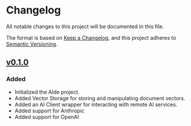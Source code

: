 # Changelog

All notable changes to this project will be documented in this file.

The format is based on [Keep a Changelog](https://keepachangelog.com/en/1.1.0/),
and this project adheres to [Semantic Versioning](https://semver.org/spec/v2.0.0.html).

## [v0.1.0](https://github.com/sosly/foundryvtt-4e-house-rules/releases/tag/v0.1.0)
### Added
- Initialized the AIde project.
- Added Vector Storage for storing and manipulating document vectors.
- Added an AI Client wrapper for interacting with remote AI services.
- Added support for Anthropic
- Added support for OpenAI 